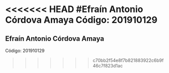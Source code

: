 <<<<<<< HEAD
#Efraín Antonio Córdova Amaya
Código: 201910129
=======
## Efraín Antonio Córdova Amaya
Código: 201910129
>>>>>>> c70bb2f54e8f7b821883922c6b9f46c7f823d1ac
